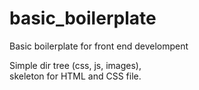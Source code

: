 # basic_boilerplate
<p>
Basic boilerplate for front end develompent
</p>

<p>
Simple dir tree (css, js, images),<br>
skeleton for HTML and CSS file.
</p>
